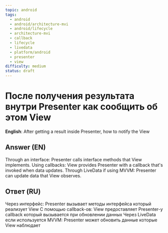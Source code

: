 ```yaml
---
topic: android
tags:
  - android
  - android/architecture-mvi
  - android/lifecycle
  - architecture-mvi
  - callback
  - lifecycle
  - livedata
  - platform/android
  - presenter
  - view
difficulty: medium
status: draft
---
```


# После получения результата внутри Presenter как сообщить об этом View

**English**: After getting a result inside Presenter, how to notify the View

## Answer (EN)
Through an interface: Presenter calls interface methods that View implements. Using callbacks: View provides Presenter with a callback that's invoked when data updates. Through LiveData if using MVVM: Presenter can update data that View observes.

## Ответ (RU)
Через интерфейс: Presenter вызывает методы интерфейса который реализует View С помощью callback-ов: View предоставляет Presenter-у callback который вызывается при обновлении данных Через LiveData если используется MVVM: Presenter может обновить данные которые View наблюдает

